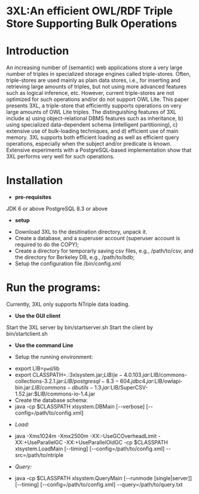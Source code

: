 3XL:An efficient OWL/RDF Triple Store Supporting Bulk Operations
====================
# Introduction

An increasing number of (semantic) web applications store a very large number of triples in specialized storage engines called triple-stores. Often, triple-stores are used mainly as plain data stores, i.e., for inserting and retrieving large amounts of triples, but not using more advanced features such as logical inference, etc. However, current triple-stores are not optimized for such operations and/or do not support OWL Lite. This paper presents 3XL, a triple-store that efficiently supports operations on very large amounts of OWL Lite triples. The distinguishing features of 3XL include a) using object-relational DBMS features such as inheritance, b) using specialized data-dependent schema (intelligent partitioning), c) extensive use of bulk-loading techniques, and d) efficient use of main memory. 3XL supports both efficient loading as well as efficient query operations, especially when the subject and/or predicate is known. Extensive experiments with a PostgreSQL-based implementation show that 3XL performs very well for such operations.
 
 
# Installation
* **pre-requisites**

JDK 6 or above
PostgreSQL 8.3 or above
* **setup**

- Download 3XL to the desitination directory, unpack it.
- Create a database, and a superuser account (superuser account is required to do the COPY);
- Create a directory for temporarly saving csv files, e.g., /path/to/csv, and the directory for Berkeley DB, e.g., /path/to/bdb;
- Setup the configuration file /bin/config.xml
# Run the programs:

Currently, 3XL only supports NTriple data loading.
* **Use the GUI client**

Start the 3XL server by bin/startserver.sh
Start the client by bin/startclient.sh
* **Use the command Line**

* Setup the running environment:
- export LIB=`pwd`/lib
- export CLASSPATH=.:3xlsystem.jar;$LIB/je-4.0.103.jar:$LIB/commons-collections-3.2.1.jar:$LIB/postgresql-8.3-604.jdbc4.jar:$LIB/owlapi-bin.jar:$LIB/commons-dbutils-1.3.jar:$LIB/SuperCSV-1.52.jar:$LIB/commons-io-1.4.jar
- Create the database schema:
- java -cp $CLASSPATH xlsystem.DBMain [--verbose] [--config=/path/to/config.xml]
* *Load:*
- java -Xms1024m -Xmx2500m -XX:-UseGCOverheadLimit -XX:+UseParallelGC -XX:+UseParallelOldGC -cp $CLASSPATH xlsystem.LoadMain [--timing] [--config=/path/to/config.xml] --src=/path/to/ntriple
* *Query:*
- java -cp $CLASSPATH xlsystem.QueryMain [--runmode [single|server]] [--timing] [--config=/path/to/config.xml] --query=/path/to/query.txt
 
